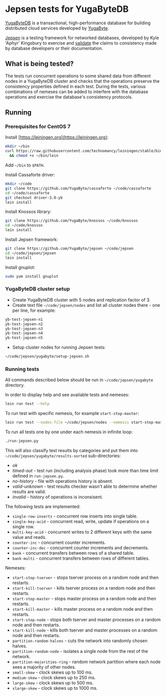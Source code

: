 # Jepsen tests for YugaByteDB

[YugaByteDB](https://github.com/YugaByte/yugabyte-db) is a transactional, high-performance database for building distributed cloud services developed by [YugaByte](http://www.yugabyte.com).

[Jepsen](https://github.com/aphyr/jepsen) is a testing framework for networked
databases, developed by Kyle 'Aphyr' Kingsbury to exercise and
[validate](https://jepsen.io) the claims to consistency made by database
developers or their documentation.

## What is being tested?

The tests run concurrent operations to some shared data from different nodes in a YugaByteDB cluster and checks that
the operations preserve the consistency properties defined in each test. During the tests, various combinations of
nemeses can be added to interfere with the database operations and exercise the database's consistency protocols.

## Running

### Prerequisites for CentOS 7

Install [https://leiningen.org](https://leiningen.org):
```bash
mkdir ~/bin
curl https://raw.githubusercontent.com/technomancy/leiningen/stable/bin/lein -o /home/centos/bin/lein \
  && chmod +x ~/bin/lein
```

Add `~/bin` to `$PATH`. 

Install Cassaforte driver:
```bash
mkdir ~/code
git clone https://github.com/YugaByte/cassaforte ~/code/cassaforte
cd ~/code/cassaforte
git checkout driver-3.0-yb
lein install
```
Install Knossos library:
```bash
git clone https://github.com/YugaByte/knossos ~/code/knossos
cd ~/code/knossos
lein install
```
Install Jepsen framework:
```bash
git clone https://github.com/YugaByte/jepsen ~/code/jepsen
cd ~/code/jepsen/jepsen
lein install
```
Install gnuplot:
```bash
sudo yum install gnuplot
```

### YugaByteDB cluster setup

- Create YugaByteDB cluster with 5 nodes and replication factor of 3.
- Create text file `~/code/jepsen/nodes` and list all cluster nodes there - one per line, for example:
```bash
yb-test-jepsen-n1
yb-test-jepsen-n2
yb-test-jepsen-n3
yb-test-jepsen-n4
yb-test-jepsen-n5
```
- Setup cluster nodes for running Jepsen tests:
```bash
~/code/jepsen/yugabyte/setup-jepsen.sh
```

### Running tests

All commands described below should be run in `~/code/jepsen/yugabyte` directory.

In order to display help and see available tests and nemeses:
```bash
lein run test --help
```

To run test with specific nemesis, for example `start-stop-master`:
```bash
lein run test --nodes-file ~/code/jepsen/nodes --nemesis start-stop-master
```

To run all tests one by one under each nemesis in infinite loop:
```bash
./run-jepsen.py
```

This will also classify test results by categories and put them into `~/code/jepsen/yugabyte/results-sorted` 
sub-directories:
- *ok*
- *timed-out* - test run (including analysis phase) took more than time limit defined in `run-jepsen.py`.
- *no-history* - file with operations history is absent.
- *valid-unknown* - test results checker wasn't able to determine whether results are valid. 
- *invalid* - history of operations is inconsisent.

The following tests are implemented:

- `single-row-inserts` - concurrent row inserts into single table.
- `single-key-acid` - concurrent read, write, update if operations on a single row.
- `multi-key-acid` - concurrent writes to 2 different keys with the same value and reads.
- `counter-inc` - concurrent counter increments.
- `counter-inc-dec` - concurrent counter increments and decrements.
- `bank` - concurrent transfers between rows of a shared table.
- `bank-multi` - concurrent transfers between rows of different tables.

Nemeses:

- `start-stop-tserver` - stops tserver process on a random node and then restarts.
- `start-kill-tserver` - kills tserver process on a random node and then restarts.
- `start-stop-master` - stops master process on a random node and then restarts.
- `start-kill-master` - kills master process on a random node and then restarts.
- `start-stop-node` - stops both tserver and master processes on a random node and then restarts.
- `start-kill-node` - kills both tserver and master processes on a random node and then restarts.
- `partition-random-halves` - cuts the network into randomly chosen halves.
- `partition-random-node` - isolates a single node from the rest of the network.
- `partition-majorities-ring` - random network partition where each node sees a majority of other nodes.
- `small-skew` - clock skews up to 100 ms.
- `medium-skew` - clock skews up to 250 ms.
- `large-skew` - clock skews up to 500 ms.
- `xlarge-skew` - clock skews up to 1000 ms.

